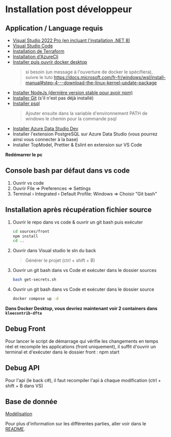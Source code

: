 # Installation post développeur

## Application / Language requis

- [Visual Studio 2022 Pro (en incluant l'installation .NET 8)](https://visualstudio.microsoft.com/fr/downloads/)
- [Visual Studio Code](https://code.visualstudio.com/Download)
- [Installation de Terraform](https://www.terraform.io/downloads)
- [Installation d'AzureCli](https://docs.microsoft.com/en-us/cli/azure/install-azure-cli-windows?tabs=azure-cli)
- [Installer puis ouvrir docker desktop](https://www.docker.com/products/docker-desktop/)
  > si besoin (un message à l'ouverture de docker le spécifiera), suivre le tuto
  > https://docs.microsoft.com/fr-fr/windows/wsl/install-manual#step-4---download-the-linux-kernel-update-package
- [Installer NodeJs (dernière version stable pour avoir npm)](https://nodejs.org/en/download/)
- [Installer Git](https://git-scm.com/download/win) (s'il n'est pas déjà installé)
- [Installer psql](https://www.postgresql.org/download/windows/)
  > Ajouter ensuite dans la variable d'environnement PATH de windows le chemin pour la commande psql
- [Installer Azure Data Studio Dev](https://www.microsoft.com/fr-fr/sql-server/sql-server-downloads?rtc=1)
- Installer l'extension PostgreSQL sur Azure Data Studio (vous pourrez ainsi vous connecter à la base)
- Installer TopModel, Prettier & Eslint en extension sur VS Code

**Redémarrer le pc**

## Console bash par défaut dans vs code

1. Ouvrir vs code
1. Ouvrir File => Preferences => Settings
1. Terminal › Integrated › Default Profile: Windows => Choisir "Git bash"

## Installation après récupération fichier source

1. Ouvrir le repo dans vs code & ouvrir un git bash puis exécuter
   ```sh
   cd sources/front
   npm install
   cd ..
   ```
1. Ouvrir dans Visual studio le sln du back
   > Générer le projet (ctrl + shift + B)
1. Ouvrir un git bash dans vs Code et exécuter dans le dossier sources
   ```bash
   bash get-secrets.sh
   ```
1. Ouvrir un git bash dans vs Code et exécuter dans le dossier source
   ```sh
   docker compose up -d
   ```

**Dans Docker Desktop, vous devriez maintenant voir 2 containers dans `kleecontrib-dfta`**

## Debug Front

Pour lancer le script de démarrage qui vérifie les changements en temps réel et recompile les applications (front uniquement), il suffit d'ouvrir un terminal et d'exécuter dans le dossier front :
npm start

## Debug API

Pour l'api (le back c#), il faut recompiler l'api à chaque modification (ctrl + shift + B dans VS)

## Base de donnée

[Modélisation](./model/readme.md)

Pour plus d'information sur les différentes parties, aller voir dans le [README](./README.md).
